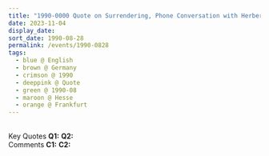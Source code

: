 ```yaml
---
title: "1990-0000 Quote on Surrendering, Phone Conversation with Herbert Reininger related to the Sausage Factory Equipment Purchase, Storage, and Selling, Frankfurt, Hesse, Germany"
date: 2023-11-04
display_date: 
sort_date: 1990-08-28
permalink: /events/1990-0828
tags:
  - blue @ English
  - brown @ Germany
  - crimson @ 1990
  - deeppink @ Quote
  - green @ 1990-08
  - maroon @ Hesse
  - orange @ Frankfurt
---
```


<br>

<wave-list>
  <list-title color="DarkSeaGreen" width="55">Key Quotes</list-title>
  <list-item color="BlanchedAlmond" width="280"><b>Q1:</b> <i></i></list-item>
  <list-item color="Lavender" width="280"><b>Q2:</b> <i></i></list-item>
</wave-list>

<br>

<wave-list>
  <list-title color="DarkSeaGreen" width="55">Comments</list-title>
  <list-item color="BlanchedAlmond" width="280"><b>C1:</b> <i></i></list-item>
  <list-item color="Lavender" width="280"><b>C2:</b> <i></i></list-item>
</wave-list>